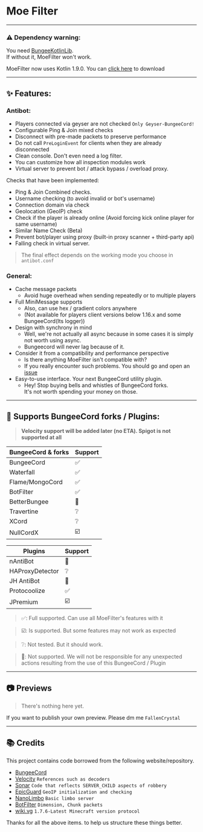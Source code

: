 # Moe Filter

---

### ⚠️ Dependency warning:

You need [BungeeKotlinLib](https://github.com/LensMemory/BungeeKotlinLib).  
If without it, MoeFilter won't work.

MoeFilter now uses Kotlin 1.9.0. You can [click here](https://github.com/LensMemory/BungeeKotlinLib/releases/download/1.9.0/BungeeKotlinLib-1.9.0.jar) to download

---

## ✨ Features:
### Antibot:
- Players connected via geyser are not checked `Only Geyser-BungeeCord!`
- Configurable Ping & Join mixed checks
- Disconnect with pre-made packets to preserve performance
- Do not call `PreLoginEvent` for clients when they are already disconnected
- Clean console. Don't even need a log filter.
- You can customize how all inspection modules work
- Virtual server to prevent bot / attack bypass / overload proxy.

Checks that have been implemented:
- Ping & Join Combined checks.
- Username checking (to avoid invalid or bot's username)
- Connection domain via check
- Geolocation (GeoIP) check
- Check if the player is already online (Avoid forcing kick online player for same username)
- Similar Name Check (Beta)
- Prevent bot/player using proxy (built-in proxy scanner + third-party api)
- Falling check in virtual server.

> The final effect depends on the working mode you choose in `antibot.conf`

### General:
- Cache message packets
    - Avoid huge overhead when sending repeatedly or to multiple players
- Full MiniMessage supports
    - Also, can use hex / gradient colors anywhere
    - (Not available for players client versions below 1.16.x and some BungeeCord(Its logger))
- Design with synchrony in mind
    - Well, we're not actually all async because in some cases it is simply not worth using async.
    - Bungeecord will never lag because of it.
- Consider it from a compatibility and performance perspective
    - Is there anything MoeFilter isn't compatible with?
    - If you really encounter such problems. You should go and open an [issue](https://github.com/CatMoe/MoeFilter/issues)
- Easy-to-use interface. Your next BungeeCord utility plugin.
    - Hey! Stop buying bells and whistles of BungeeCord forks.  
      It's not worth spending your money on those.

---

## 🔧 Supports BungeeCord forks / Plugins:

> **Velocity support will be added later (no ETA). Spigot is not supported at all**

| BungeeCord & forks | Support |
|--------------------|---------|
| BungeeCord         | ✅       |
| Waterfall          | ✅       |
| Flame/MongoCord    | ✅       |
| BotFilter          | ✅       |
| BetterBungee       | 🛑      |
| Travertine         | ❔       |
| XCord              | ❔       |
| NullCordX          | ☑️      |

| Plugins         | Support |
|-----------------|---------|
| nAntiBot        | 🛑      |
| HAProxyDetector | ❔       |
| JH AntiBot      | 🛑      |
| Protocoolize    | ✅       |
| JPremium        | ☑️      |

> ✅: Full supported. Can use all MoeFilter's features with it

> ☑️: Is supported. But some features may not work as expected

> ❔: Not tested. But it should work.

> 🛑: Not supported. We will not be responsible for any unexpected actions resulting from the use of this BungeeCord / Plugin

---

## 📷 Previews

> There's nothing here yet.

If you want to publish your own preview. Please dm me `FallenCrystal`

---

## 📚 Credits

This project contains code borrowed from the following website/repository.
- [BungeeCord](https://github.com/SpigotMC/BungeeCord)
- [Velocity](https://github.com/PaperMC/Velocity) `References such as decoders`
- [Sonar](https://github.com/jonesdevelopment/sonar) `Code that reflects SERVER_CHILD aspects of robbery`
- [EpicGuard](https://github.com/awumii/EpicGuard) `GeoIP initialization and checking`
- [NanoLimbo](https://github.com/Nan1t/NanoLimbo) `Basic limbo server`
- [BotFilter](https://github.com/Leymooo/BungeeCord) `Dimension, Chunk packets`
- [wiki.vg](https://wiki.vg/Protocol) `1.7.6-Latest Minecraft version protocol`

Thanks for all the above items. to help us structure these things better.